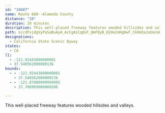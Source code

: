 ```yaml
---
id: "10687"
name: Route 680--Alameda County
distance: "20"
duration: 20 minutes
description: This well-placed freeway features wooded hillsides and valleys.
path: occdFvjdgVyPaSaBuAyA_AcCgAiCq@sF_@mFQyB_@{HuCmHgDwF_CkHkDaJoGmJoHyA_B_AkAoA{BqA_DoA_FyDuQ}@oC_AkB}AeCuNwQoA_CcQm`@eTsf@sQyZi@iBsFkVqAsEqA{CqH_KkHgIcEcC_v@}[qBq@eBSyBMsCLsExAkCzAsH~FyBrAsDjAsBXmDR_D_@{HgCmEmBqBe@eCSmCJsBTgl@tPuRfHmh@pScCp@gFj@eHRwMJaG`@iDv@uFlByDxBsGzEyBxAcCrAgBf@oLhA_FSqD@gCJkB^wBn@y@\_DrBaH`HeArAeG~FmObPgF`GoiAdlAcIlH}FvDiIbEcE~AwGnBmsE`rA
designations:
  - California State Scenic Byway
states:
  - CA
ll:
  - -121.92443800000001
  - 37.540562000000136
bounds:
  - - -121.92443800000001
    - 37.540562000000136
  - - -121.87000999999992
    - 37.700989000000106

---
```


This well-placed freeway features wooded hillsides and valleys.
